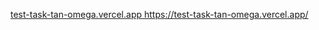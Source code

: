 [test-task-tan-omega.vercel.app
](https://test-task-tan-omega.vercel.app/)https://test-task-tan-omega.vercel.app/
